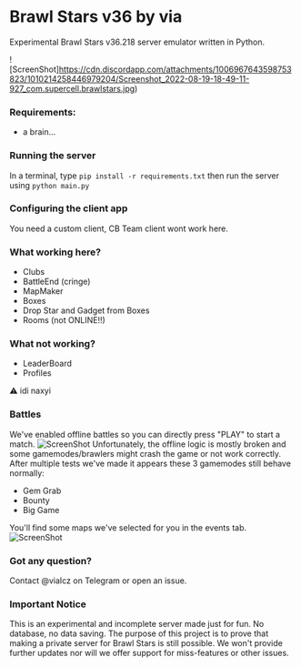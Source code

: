 # Brawl Stars v36 by via

Experimental Brawl Stars v36.218 server emulator written in Python.

![ScreenShot]https://cdn.discordapp.com/attachments/1006967643598753823/1010214258446979204/Screenshot_2022-08-19-18-49-11-927_com.supercell.brawlstars.jpg) 

### Requirements:
- a brain...

### Running the server
In a terminal, type `pip install -r requirements.txt` then run the server using `python main.py`

### Configuring the client app
You need a custom client, CB Team client wont work here. 

### What working here?
- Clubs
- BattleEnd (cringe)
- MapMaker
- Boxes
- Drop Star and Gadget from Boxes
- Rooms (not ONLINE!!)

### What not working?
- LeaderBoard
- Profiles 

⚠️ idi naxyi
### Battles
We've enabled offline battles so you can directly press "PLAY" to start a match.
![ScreenShot](https://cdn.discordapp.com/attachments/704364452891590778/885473792208543774/Screenshot_20210909-133614_BS_v36.jpg) 
Unfortunately, the offline logic is mostly broken and some gamemodes/brawlers might crash the game or not work correctly. 
After multiple tests we've made it appears these 3 gamemodes still behave normally:
- Gem Grab
- Bounty
- Big Game

You'll find some maps we've selected for you in the events tab.
![ScreenShot](https://cdn.discordapp.com/attachments/704364452891590778/885475373175939132/Screenshot_20210909-134247_BS_v36.jpg) 

### Got any question?
Contact @viaIcz on Telegram or open an issue.

### Important Notice
This is an experimental and incomplete server made just for fun. No database, no data saving. 
The purpose of this project is to prove that making a private server for Brawl Stars is still possible.
We won't provide further updates nor will we offer support for miss-features or other issues.
